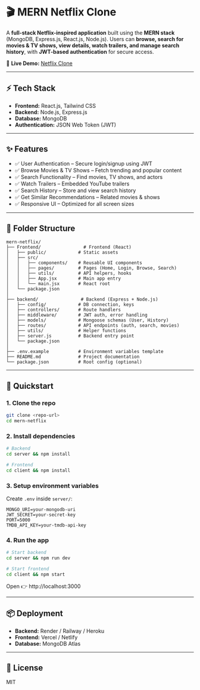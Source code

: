 # 🎬 MERN Netflix Clone

A **full-stack Netflix-inspired application** built using the **MERN stack** (MongoDB, Express.js, React.js, Node.js). Users can **browse, search for movies & TV shows, view details, watch trailers, and manage search history**, with **JWT-based authentication** for secure access.

🔗 **Live Demo:** [Netflix Clone](https://mern-stack-netflix.onrender.com/)

---

## ⚡ Tech Stack

- **Frontend:** React.js, Tailwind CSS  
- **Backend:** Node.js, Express.js  
- **Database:** MongoDB  
- **Authentication:** JSON Web Token (JWT)  

---

## ✨ Features

- ✅ User Authentication – Secure login/signup using JWT  
- ✅ Browse Movies & TV Shows – Fetch trending and popular content  
- ✅ Search Functionality – Find movies, TV shows, and actors  
- ✅ Watch Trailers – Embedded YouTube trailers  
- ✅ Search History – Store and view search history  
- ✅ Get Similar Recommendations – Related movies & shows  
- ✅ Responsive UI – Optimized for all screen sizes  

---

## 📂 Folder Structure

```
mern-netflix/
├── Frontend/                # Frontend (React)
│   ├── public/            # Static assets
│   ├── src/
│   │   ├── components/    # Reusable UI components
│   │   ├── pages/         # Pages (Home, Login, Browse, Search)
│   │   ├── utils/         # API helpers, hooks
│   │   ├── App.jsx        # Main app entry
│   │   └── main.jsx       # React root
│   └── package.json
│
├── backend/                # Backend (Express + Node.js)
│   ├── config/            # DB connection, keys
│   ├── controllers/       # Route handlers
│   ├── middleware/        # JWT auth, error handling
│   ├── models/            # Mongoose schemas (User, History)
│   ├── routes/            # API endpoints (auth, search, movies)
│   ├── utils/             # Helper functions
│   ├── server.js          # Backend entry point
│   └── package.json
│
├── .env.example           # Environment variables template
├── README.md              # Project documentation
└── package.json           # Root config (optional)
```

---

## 🚀 Quickstart

### 1. Clone the repo
```bash
git clone <repo-url>
cd mern-netflix
```

### 2. Install dependencies
```bash
# Backend
cd server && npm install

# Frontend
cd client && npm install
```

### 3. Setup environment variables
Create `.env` inside `server/`:

```env
MONGO_URI=your-mongodb-uri
JWT_SECRET=your-secret-key
PORT=5000
TMDB_API_KEY=your-tmdb-api-key
```

### 4. Run the app
```bash
# Start backend
cd server && npm run dev

# Start frontend
cd client && npm start
```

Open 👉 http://localhost:3000

---

## 📦 Deployment

- **Backend:** Render / Railway / Heroku  
- **Frontend:** Vercel / Netlify  
- **Database:** MongoDB Atlas  

---

## 📜 License

MIT
